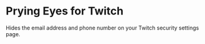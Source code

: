 # Prying Eyes for Twitch

Hides the email address and phone number on your Twitch security settings page.

